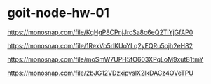 # goit-node-hw-01
<!-- ADD ACTION -->
https://monosnap.com/file/KqHgP8CPnjJrcSa8o6eQ2TlYjGfAP0

<!-- GET ACTION -->
https://monosnap.com/file/1RexVo5rlKUoYLq2yEQRu5ojh2eH82

<!-- LIST ACTION -->
https://monosnap.com/file/moSmW7UPH5fO603XPqLoM9xut81tmY

<!-- REMOVE ACTION -->
https://monosnap.com/file/2bJG12VDzxipvslX2lkDACz4OVeTPU
